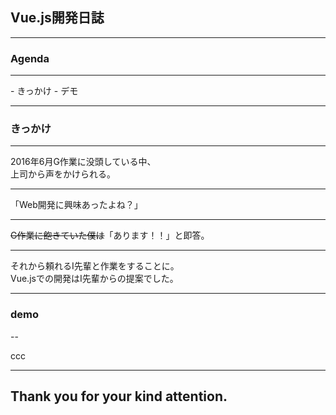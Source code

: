 ## Vue.js開発日誌

---

### Agenda

---

<span class="left">
 - きっかけ
 - デモ
</span>

---

### きっかけ

---

2016年6月G作業に没頭している中、  
上司から声をかけられる。

---

「Web開発に興味あったよね？」

---

~~G作業に飽きていた僕は~~「あります！！」と即答。

---

それから頼れるI先輩と作業をすることに。  
Vue.jsでの開発はI先輩からの提案でした。

---

### demo

--

ccc

---

## Thank you for your kind attention.
